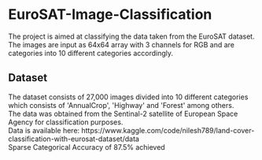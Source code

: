 # EuroSAT-Image-Classification
The project is aimed at classifying the data taken from the EuroSAT dataset. </br>
The images are input as 64x64 array with 3 channels for RGB and are categories into 10 different categories accordingly.</br>
<h2>Dataset</h2>
The dataset consists of 27,000 images divided into 10 different categories which consists of 'AnnualCrop', 'Highway' and 'Forest' among others.</br>
The data was obtained from the Sentinal-2 satellite of European Space Agency for classification purposes.</br>
Data is available here: https://www.kaggle.com/code/nilesh789/land-cover-classification-with-eurosat-dataset/data</br>
Sparse Categorical Accuracy of 87.5% achieved

